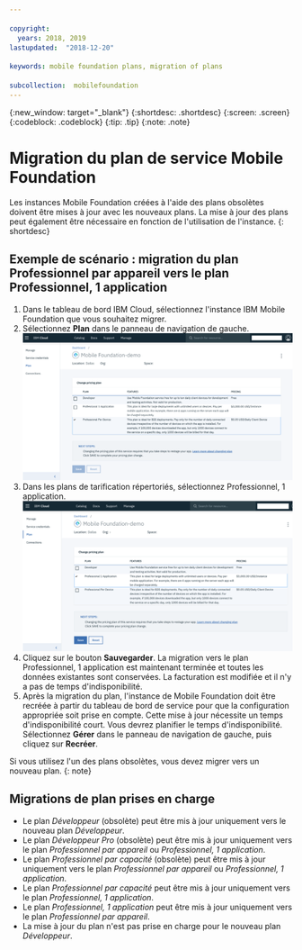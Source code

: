 ```yaml
---

copyright:
  years: 2018, 2019
lastupdated:  "2018-12-20"

keywords: mobile foundation plans, migration of plans

subcollection:  mobilefoundation
---
```


{:new_window: target="_blank"}
{:shortdesc: .shortdesc}
{:screen:  .screen}
{:codeblock:  .codeblock}
{:tip: .tip}
{:note: .note}

# Migration du plan de service Mobile Foundation

Les instances Mobile Foundation créées à l'aide des plans obsolètes doivent être mises à jour avec les nouveaux plans. La mise à jour des plans peut également être nécessaire en fonction de l'utilisation de l'instance.
{: shortdesc}

## Exemple de scénario : migration du plan Professionnel par appareil vers le plan Professionnel, 1 application

1. Dans le tableau de bord IBM Cloud, sélectionnez l'instance IBM Mobile Foundation que vous souhaitez migrer.
2. Sélectionnez **Plan** dans le panneau de navigation de gauche.
   ![Plan Mobile Foundation existant](images/existing-plan.png)
3. Dans les plans de tarification répertoriés, sélectionnez Professionnel, 1 application.
   ![Nouveau plan Mobile Foundation](images/new-plan.png)
4. Cliquez sur le bouton **Sauvegarder**.
     La migration vers le plan Professionnel, 1 application est maintenant terminée et toutes les données existantes sont conservées. La facturation est modifiée et il n'y a pas de temps d'indisponibilité.
5. Après la migration du plan, l'instance de Mobile Foundation doit être recréée à partir du tableau de bord de service pour que la configuration appropriée soit prise en compte. Cette mise à jour nécessite un temps d'indisponibilité court. Vous devrez planifier le temps d'indisponibilité. Sélectionnez **Gérer** dans le panneau de navigation de gauche, puis cliquez sur **Recréer**.

Si vous utilisez l'un des plans obsolètes, vous devez migrer vers un nouveau plan.
{: note}

## Migrations de plan prises en charge

* Le plan *Développeur* (obsolète) peut être mis à jour uniquement vers le nouveau plan *Développeur*.
* Le plan *Développeur Pro* (obsolète) peut être mis à jour uniquement vers le plan *Professionnel par appareil* ou *Professionnel, 1 application*.
* Le plan *Professionnel par capacité* (obsolète) peut être mis à jour uniquement vers le plan *Professionnel par appareil* ou *Professionnel, 1 application*.
* Le plan *Professionnel par capacité* peut être mis à jour uniquement vers le plan *Professionnel, 1 application*.
* Le plan *Professionnel, 1 application* peut être mis à jour uniquement vers le plan *Professionnel par appareil*.
* La mise à jour du plan n'est pas prise en charge pour le nouveau plan *Développeur*.
